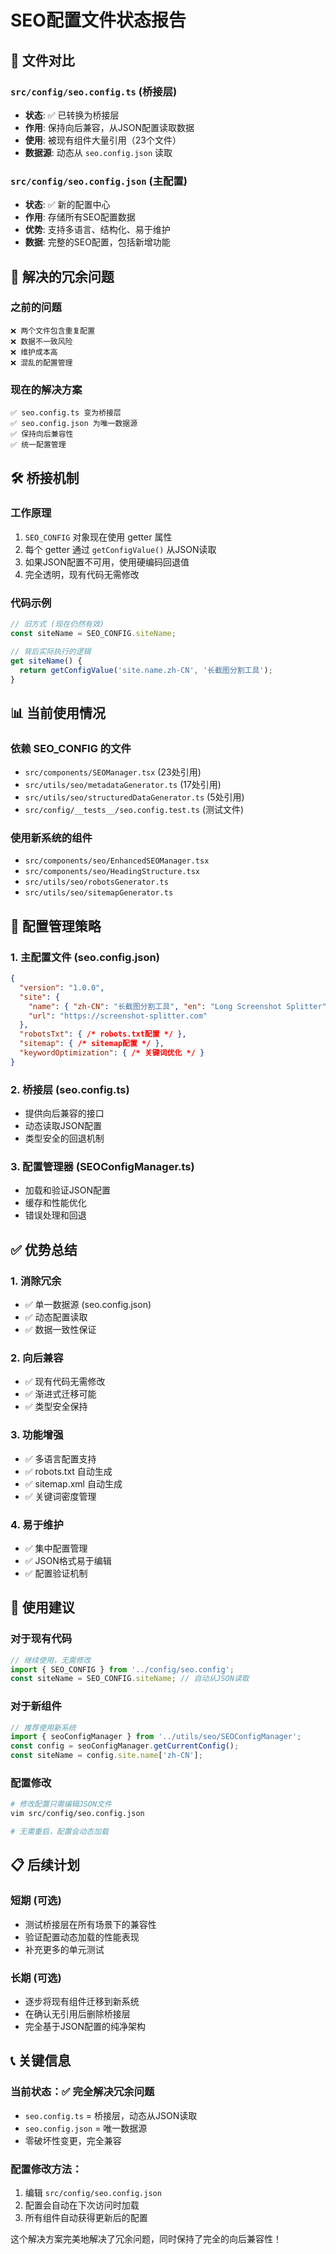 # SEO配置文件状态报告

## 📁 文件对比

### `src/config/seo.config.ts` (桥接层)
- **状态**: ✅ 已转换为桥接层
- **作用**: 保持向后兼容，从JSON配置读取数据
- **使用**: 被现有组件大量引用（23个文件）
- **数据源**: 动态从 `seo.config.json` 读取

### `src/config/seo.config.json` (主配置)
- **状态**: ✅ 新的配置中心
- **作用**: 存储所有SEO配置数据
- **优势**: 支持多语言、结构化、易于维护
- **数据**: 完整的SEO配置，包括新增功能

## 🔄 解决的冗余问题

### 之前的问题
```
❌ 两个文件包含重复配置
❌ 数据不一致风险
❌ 维护成本高
❌ 混乱的配置管理
```

### 现在的解决方案
```
✅ seo.config.ts 变为桥接层
✅ seo.config.json 为唯一数据源
✅ 保持向后兼容性
✅ 统一配置管理
```

## 🛠️ 桥接机制

### 工作原理
1. `SEO_CONFIG` 对象现在使用 getter 属性
2. 每个 getter 通过 `getConfigValue()` 从JSON读取
3. 如果JSON配置不可用，使用硬编码回退值
4. 完全透明，现有代码无需修改

### 代码示例
```typescript
// 旧方式 (现在仍然有效)
const siteName = SEO_CONFIG.siteName;

// 背后实际执行的逻辑
get siteName() {
  return getConfigValue('site.name.zh-CN', '长截图分割工具');
}
```

## 📊 当前使用情况

### 依赖 SEO_CONFIG 的文件
- `src/components/SEOManager.tsx` (23处引用)
- `src/utils/seo/metadataGenerator.ts` (17处引用)  
- `src/utils/seo/structuredDataGenerator.ts` (5处引用)
- `src/config/__tests__/seo.config.test.ts` (测试文件)

### 使用新系统的组件
- `src/components/seo/EnhancedSEOManager.tsx`
- `src/components/seo/HeadingStructure.tsx`
- `src/utils/seo/robotsGenerator.ts`
- `src/utils/seo/sitemapGenerator.ts`

## 🎯 配置管理策略

### 1. 主配置文件 (seo.config.json)
```json
{
  "version": "1.0.0",
  "site": {
    "name": { "zh-CN": "长截图分割工具", "en": "Long Screenshot Splitter" },
    "url": "https://screenshot-splitter.com"
  },
  "robotsTxt": { /* robots.txt配置 */ },
  "sitemap": { /* sitemap配置 */ },
  "keywordOptimization": { /* 关键词优化 */ }
}
```

### 2. 桥接层 (seo.config.ts)
- 提供向后兼容的接口
- 动态读取JSON配置
- 类型安全的回退机制

### 3. 配置管理器 (SEOConfigManager.ts)
- 加载和验证JSON配置
- 缓存和性能优化
- 错误处理和回退

## ✅ 优势总结

### 1. 消除冗余
- ✅ 单一数据源 (seo.config.json)
- ✅ 动态配置读取
- ✅ 数据一致性保证

### 2. 向后兼容
- ✅ 现有代码无需修改
- ✅ 渐进式迁移可能
- ✅ 类型安全保持

### 3. 功能增强  
- ✅ 多语言配置支持
- ✅ robots.txt 自动生成
- ✅ sitemap.xml 自动生成
- ✅ 关键词密度管理

### 4. 易于维护
- ✅ 集中配置管理
- ✅ JSON格式易于编辑
- ✅ 配置验证机制

## 🚀 使用建议

### 对于现有代码
```typescript
// 继续使用，无需修改
import { SEO_CONFIG } from '../config/seo.config';
const siteName = SEO_CONFIG.siteName; // 自动从JSON读取
```

### 对于新组件  
```typescript
// 推荐使用新系统
import { seoConfigManager } from '../utils/seo/SEOConfigManager';
const config = seoConfigManager.getCurrentConfig();
const siteName = config.site.name['zh-CN'];
```

### 配置修改
```bash
# 修改配置只需编辑JSON文件
vim src/config/seo.config.json

# 无需重启，配置会动态加载
```

## 📋 后续计划

### 短期 (可选)
- 测试桥接层在所有场景下的兼容性
- 验证配置动态加载的性能表现
- 补充更多的单元测试

### 长期 (可选)
- 逐步将现有组件迁移到新系统
- 在确认无引用后删除桥接层
- 完全基于JSON配置的纯净架构

## 📞 关键信息

### 当前状态：✅ 完全解决冗余问题
- `seo.config.ts` = 桥接层，动态从JSON读取
- `seo.config.json` = 唯一数据源
- 零破坏性变更，完全兼容

### 配置修改方法：
1. 编辑 `src/config/seo.config.json`
2. 配置会自动在下次访问时加载
3. 所有组件自动获得更新后的配置

这个解决方案完美地解决了冗余问题，同时保持了完全的向后兼容性！